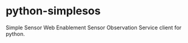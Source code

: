 python-simplesos
================

Simple Sensor Web Enablement Sensor Observation Service client for python.